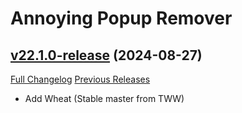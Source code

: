# Annoying Popup Remover

## [v22.1.0-release](https://github.com/KyrosKrane/AnnoyingPopupRemover/tree/v22.1.0-release) (2024-08-27)
[Full Changelog](https://github.com/KyrosKrane/AnnoyingPopupRemover/compare/v22.0.1-release...v22.1.0-release) [Previous Releases](https://github.com/KyrosKrane/AnnoyingPopupRemover/releases)

- Add Wheat (Stable master from TWW)  
